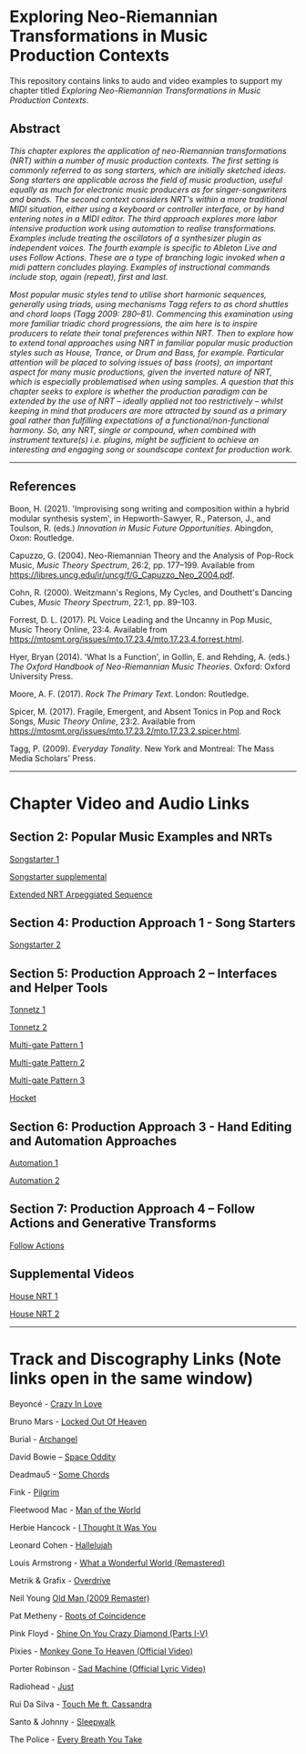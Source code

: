 # Exploring Neo-Riemannian Transformations in Music Production Contexts
This repository contains links to audo and video examples to support my chapter titled _Exploring Neo-Riemannian Transformations in Music Production Contexts_.

## Abstract
_This chapter explores the application of neo-Riemannian transformations (NRT) within a number of music production contexts. The first setting is commonly referred to as song starters, which are initially sketched ideas. Song starters are applicable across the field of music production, useful equally as much for electronic music producers as for singer-songwriters and bands. The second context considers NRT's within a more traditional MIDI situation, either using a keyboard or controller interface, or by hand entering notes in a MIDI editor. The third approach explores more labor intensive production work using automation to realise transformations. Examples include treating the oscillators of a synthesizer plugin as independent voices. The fourth example is specific to Ableton Live and uses Follow Actions. These are a type of branching logic invoked when a midi pattern concludes playing. Examples of instructional commands include stop, again (repeat), first and last._

_Most popular music styles tend to utilise short harmonic sequences, generally using triads, using mechanisms Tagg refers to as chord shuttles and chord loops (Tagg 2009: 280–81). Commencing this examination using more familiar triadic chord progressions, the aim here is to inspire producers to relate their tonal preferences within NRT. Then to explore how to extend tonal approaches using NRT in familiar popular music production styles such as House, Trance, or Drum and Bass, for example. Particular attention will be placed to solving issues of bass (roots), an important aspect for many music productions, given the inverted nature of NRT, which is especially problematised when using samples. A question that this chapter seeks to explore is whether the production paradigm can be extended by the use of NRT – ideally applied not too restrictively – whilst keeping in mind that producers are more attracted by sound as a primary goal rather than fulfilling expectations of a functional/non-functional harmony. So, any NRT, single or compound, when combined with instrument texture(s) i.e. plugins, might be sufficient to achieve an interesting and engaging song or soundscape context for production work._ 

***********************************************************************************************************************************************************


## References

Boon, H. (2021). 'Improvising song writing and composition within a hybrid modular synthesis system', in Hepworth-Sawyer, R., Paterson, J., and Toulson, R. (eds.) _Innovation in Music Future Opportunities_. Abingdon, Oxon: Routledge.

Capuzzo, G. (2004). Neo-Riemannian Theory and the Analysis of Pop-Rock Music, _Music Theory Spectrum_, 26:2, pp. 177–199. Available from https://libres.uncg.edu/ir/uncg/f/G_Capuzzo_Neo_2004.pdf.

Cohn, R. (2000). Weitzmann's Regions, My Cycles, and Douthett's Dancing Cubes, _Music Theory Spectrum_, 22:1, pp. 89–103.

Forrest, D. L. (2017). PL Voice Leading and the Uncanny in Pop Music, Music Theory Online, 23:4. Available from https://mtosmt.org/issues/mto.17.23.4/mto.17.23.4.forrest.html. 

Hyer, Bryan (2014). 'What Is a Function', in Gollin, E. and Rehding, A. (eds.) _The Oxford Handbook of Neo-Riemannian Music Theories_. Oxford: Oxford University Press.

Moore, A. F. (2017). _Rock The Primary Text_. London: Routledge. 

Spicer, M. (2017). Fragile, Emergent, and Absent Tonics in Pop and Rock Songs, _Music Theory Online_, 23:2. Available from https://mtosmt.org/issues/mto.17.23.2/mto.17.23.2.spicer.html. 

Tagg, P. (2009). _Everyday Tonality_. New York and Montreal: The Mass Media Scholars' Press.

***********************************************************************************************************************************************************

# Chapter Video and Audio Links

## Section 2: Popular Music Examples and NRTs

   [Songstarter 1](https://youtu.be/-sSwje8hwwc)

   [Songstarter supplemental](https://youtu.be/AIR39h_YPc0)

   [Extended NRT Arpeggiated Sequence](https://youtu.be/AoyLePyzl6M)

## Section 4: Production Approach 1 - Song Starters

   [Songstarter 2](https://youtu.be/4Kbi1YRwGxs)

## Section 5: Production Approach 2 – Interfaces and Helper Tools

   [Tonnetz 1](https://youtu.be/JzSJv5gHpAM)

   [Tonnetz 2](https://youtu.be/jOheAeS5ntA)
   
   [Multi-gate Pattern 1](https://youtu.be/acJkKk88Jec)
   
   [Multi-gate Pattern 2](https://youtu.be/xTKVaNNvAgA)
   
   [Multi-gate Pattern 3](https://youtu.be/TC-6Hnp8JOg)
   
   [Hocket](https://youtu.be/0EeYGaEZLVk)

## Section 6: Production Approach 3 - Hand Editing and Automation Approaches

   [Automation 1](https://youtu.be/N1Vny15AGNE)

   [Automation 2](https://youtu.be/6pr182fhr9Q)

## Section 7: Production Approach 4 – Follow Actions and Generative Transforms
   [Follow Actions]()

## Supplemental Videos
   
   [House NRT 1](https://youtu.be/ksdF5tGKNcA)
   
   [House NRT 2](https://youtu.be/3FgMiCDdCnE)

***********************************************************************************************************************************************************

# Track and Discography Links (Note links open in the same window)

Beyoncé - [Crazy In Love](https://youtu.be/ViwtNLUqkMY)

Bruno Mars - [Locked Out Of Heaven](https://youtu.be/e-fA-gBCkj0)

Burial - [Archangel](https://youtu.be/afyABj8oFVI)

David Bowie – [Space Oddity](https://youtu.be/iYYRH4apXDo)

Deadmau5 - [Some Chords](https://youtu.be/__2ABJjxzNo)

Fink - [Pilgrim](https://youtu.be/eRjm9dupL1k)

Fleetwood Mac - [Man of the World](https://youtu.be/8YaoGuBrqao)

Herbie Hancock - [I Thought It Was You](https://youtu.be/868YQyzPBkg)

Leonard Cohen - [Hallelujah](https://youtu.be/ttEMYvpoR-k)

Louis Armstrong - [What a Wonderful World (Remastered)](https://youtu.be/e1FN047_LT0)

Metrik & Grafix - [Overdrive](https://youtu.be/dZqWjgyR9rU)

Neil Young [Old Man (2009 Remaster)](https://youtu.be/rAtDrFdomN4)

Pat Metheny - [Roots of Coincidence](https://youtu.be/KAcr39zCvqM)

Pink Floyd - [Shine On You Crazy Diamond (Parts I-V)](https://youtu.be/54W8kktFE_o?t=518)

Pixies - [Monkey Gone To Heaven (Official Video)](https://youtu.be/EHC9HE7vazI)

Porter Robinson - [Sad Machine (Official Lyric Video)](https://youtu.be/HAIDqt2aUek)

Radiohead - [Just](https://youtu.be/oIFLtNYI3Ls)

Rui Da Silva - [Touch Me ft. Cassandra](https://youtu.be/3FkApmj8K1M)

Santo & Johnny - [Sleepwalk](https://youtu.be/co0qrS8wUaQ)

The Police - [Every Breath You Take](https://youtu.be/OMOGaugKpzs?t=79) 
